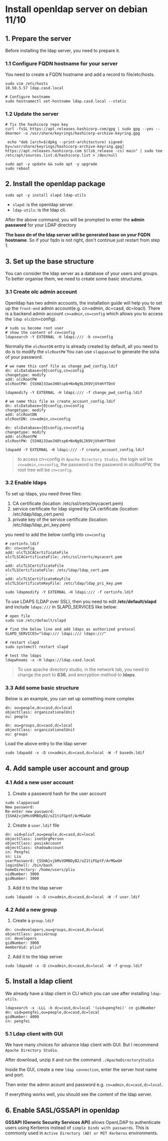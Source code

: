 # Install openldap server on debian 11/10

## 1. Prepare the server

Before installing the ldap server, you need to prepare it.

### 1.1  Configure FQDN hostname for your server

You need to create a FQDN hostname and add a record to file/etc/hosts.
```shell
sudo vim /etc/hosts
10.50.5.57 ldap.casd.local

# Configure hostname
sudo hostnamectl set-hostname ldap.casd.local --static
```

### 1.2 Update the server 

```shell
# fix the hashicorp repo key
curl -fsSL https://apt.releases.hashicorp.com/gpg | sudo gpg --yes --dearmor -o /usr/share/keyrings/hashicorp-archive-keyring.gpg

 echo "deb [arch=$(dpkg --print-architecture) signed-by=/usr/share/keyrings/hashicorp-archive-keyring.gpg] https://apt.releases.hashicorp.com $(lsb_release -cs) main" | sudo tee /etc/apt/sources.list.d/hashicorp.list > /dev/null

sudo apt -y update && sudo apt -y upgrade
sudo reboot
```

## 2. Install the openldap package

```shell
sudo apt -y install slapd ldap-utils
```

- `slapd`: is the openldap server.
- `ldap-utils`: is the ldap cli.

After the above command, you will be prompted to enter the **admin password** for your LDAP directory

**The base dn of the ldap server will be generated base on your FQDN hostname**. So if your fqdn is not right, don't continue just restart from step 1.

## 3. Set up the base structure 

You can consider the ldap server as a database of your users and groups. To better organise them,
we need to create some basic structures.

### 3.1 Create olc admin account

Openldap has two admin accounts, the installation guide will help you to set up the `front-end` admin account(e.g. cn=admin, dc=casd, dc=loacl).
There is a backend admin account `cn=admin,cn=config` which allows you to access the `ldap olc`(cn=config).

```shell
# sudo su become root user
# show the content of cn=config
ldapsearch -Y EXTERNAL -H ldapi:/// -b cn=config

```
Normally the `olcRootDN` entry is already created by default, all you need to do is to modify the `olcRootPW`
You can use `slappasswd` to generate the ssha of your password.

```ldif
# we name this conf file as change_pwd_config.ldif
dn: olcDatabase={0}config,cn=config
changetype: modify
add: olcRootPW
olcRootPW: {SSHA}33aeJH8tsp6+NxNg9LIK9VjUtmhYTOnV
```

```shell
ldapmodify -Y EXTERNAL -H ldapi:/// -f change_pwd_config.ldif
```

```ldif
# we name this file as create_account_config.ldif
dn: olcDatabase={0}config,cn=config
changetype: modify
add: olcRootDN
olcRootDN: cn=admin,cn=config

dn: olcDatabase={0}config,cn=config
changetype: modify
add: olcRootPW
olcRootPW: {SSHA}33aeJH8tsp6+NxNg9LIK9VjUtmhYTOnV

```

```shell
ldapadd -Y EXTERNAL -H ldapi:/// -f create_account_config.ldif
```

> to access cn=config in `Apache Directory Studio`, the login will be `cn=admin,cn=config`, the password is the password
> in olcRootPW, the root tree will be `cn=config`.
> 

### 3.2 Enable ldaps

To set up ldaps, you need three files:
  1. CA certificate (location: /etc/ssl/certs/mycacert.pem)
  2. service certificate for ldap signed by CA certificate (location: /etc/ldap/ldap_cert.pem)
  3. private key of the service certificate (location: /etc/ldap/ldap_pri_key.pem)

you need to add the below config into `cn=config`

```ldif
# certinfo.ldif
dn: cn=config
add: olcTLSCACertificateFile
olcTLSCACertificateFile: /etc/ssl/certs/mycacert.pem
-
add: olcTLSCertificateFile
olcTLSCertificateFile: /etc/ldap/ldap_cert.pem
-
add: olcTLSCertificateKeyFile
olcTLSCertificateKeyFile: /etc/ldap/ldap_pri_key.pem
```

```shell
sudo ldapmodify -Y EXTERNAL -H ldapi:/// -f certinfo.ldif
```

To use LDAPS (LDAP over SSL), then you need to edit **/etc/default/slapd** and include `ldaps:///` in SLAPD_SERVICES like below:
```shell
# open file
sudo vim /etc/default/slapd

# find the below line and add ldaps as authorized protocol
SLAPD_SERVICES="ldap:/// ldapi:/// ldaps:///"
```

```shell
# restart slapd
sudo systemctl restart slapd

# test the ldaps
ldapwhoami -x -H ldaps://ldap.casd.local
```

> To use apache directory studio, in the network tab, you need to change the port to **636**, and encryption method to **ldaps**.

### 3.3 Add some basic structure

Below is an example, you can set up something more complex

```basedb.ldif
dn: ou=people,dc=casd,dc=local
objectClass: organizationalUnit
ou: people

dn: ou=groups,dc=casd,dc=local
objectClass: organizationalUnit
ou: groups
```

Load the above entry to the ldap server

```shell
sudo ldapadd -x -D cn=admin,dc=casd,dc=local -W -f basedn.ldif
```

## 4. Add sample user account and group

### 4.1 Add a new user account

1. Create a password hash for the user account

```shell
sudo slappasswd
New password:
Re-enter new password:
{SSHA}vjbMsVOMBOyB2/oZ1tiFGptF/ArMGwGH

```

2. Create a `user.ldif` file

```shell
dn: uid=pliuT,ou=people,dc=casd,dc=local
objectClass: inetOrgPerson
objectClass: posixAccount
objectClass: shadowAccount
cn: Pengfei
sn: Liu
userPassword: {SSHA}vjbMsVOMBOyB2/oZ1tiFGptF/ArMGwGH
loginShell: /bin/bash
homeDirectory: /home/users/pliu
uidNumber: 3000
gidNumber: 3000
```

3. Add it to the ldap server

```shell
sudo ldapadd -x -D cn=admin,dc=casd,dc=local -W -f user.ldif
```


### 4.2 Add a new group 

1. Create a `group.ldif`

```shell
dn: cn=developers,ou=groups,dc=casd,dc=local
objectClass: posixGroup
cn: developers
gidNumber: 3000
memberUid: pliuT
```
2. Add it to the ldap server

```shell
sudo ldapadd -x -D cn=admin,dc=casd,dc=local -W -f group.ldif
```

## 5. Install a ldap client

We already have a ldap client in CLI which you can use after installing `ldap-utils`.

```shell
ldapsearch -x -LLL -b dc=casd,dc=local '(uid=pengfei)' cn gidNumber
dn: uid=pengfei,ou=people,dc=casd,dc=local
gidNumber: 4000
cn: pengfei

```

### 5.1 Ldap client with GUI

We have many choices for advance ldap client with GUI. But I recommend `Apache Directory Studio`.


After download, unzip it and run the command `./ApacheDirectoryStudio`

Inside the GUI, create a new `ldap connection`, enter the server host name and port.

Then enter the admin acount and password e.g. `cn=admin,dc=casd,dc=local`.

If everything works well, you should see the content of the ldap server.

## 6. Enable SASL/GSSAPI in openldap

**GSSAPI (Generic Security Services API)** allows OpenLDAP to authenticate users using Kerberos instead of 
`simple binds with passwords`. This is commonly used in `Active Directory (AD) or MIT Kerberos` environments.


